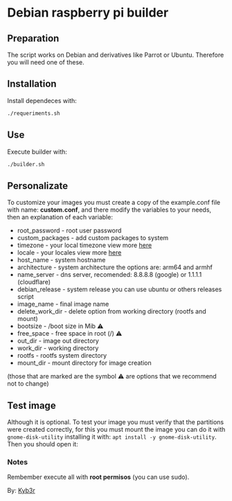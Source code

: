 # Debian raspberry pi builder

## Preparation
The script works on Debian and derivatives like Parrot or Ubuntu. Therefore you will need one of these.

## Installation
Install dependeces with:
```bash
./requeriments.sh
```

## Use
Execute builder with:
```bash
./builder.sh
```

## Personalizate
To customize your images you must create a copy of the example.conf file with name: **custom.conf**, and there modify the variables to your needs, then an explanation of each variable:

- root_password - root user password
- custom_packages - add custom packages to system
- timezone - your local timezone view more [here](https://wiki.debian.org/TimeZoneChanges)
- locale - your locales view more [here](https://wiki.debian.org/Locale)
- host_name - system hostname
- architecture - system architecture the options are: arm64 and armhf
- name_server - dns server, recomended: 8.8.8.8 (google) or 1.1.1.1 (cloudflare)
- debian_release - system release you can use ubuntu or others releases script
- image_name - final image name
- delete_work_dir - delete option from working directory (rootfs and mount)
- bootsize - /boot size in Mib ⚠️
- free_space - free space in root (/) ⚠️
- out_dir - image out directory
- work_dir - working directory
- rootfs - rootfs system directory
- mount_dir - mount directory for image creation

(those that are marked are the symbol ⚠️ are options that we recommend not to change)

## Test image
Although it is optional. To test your image you must verify that the partitions were created correctly, for this you must mount the image you can do it with ```gnome-disk-utility``` installing it with: ```apt install -y gnome-disk-utility```. Then you should open it:

### Notes
Rembember execute all with **root permisos** (you can use sudo).

By: [Kyb3r](https://kyb3rvizsla.com)

